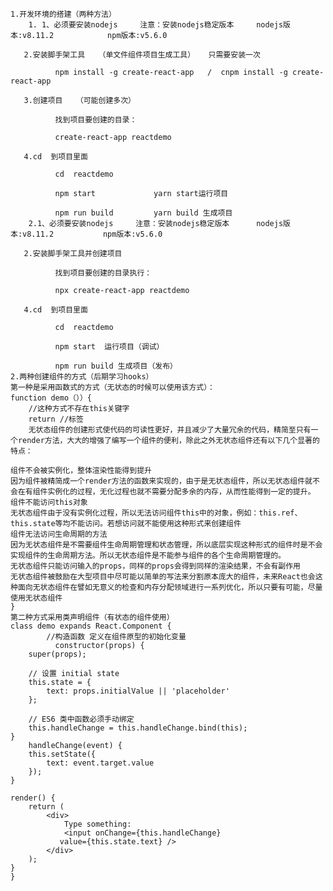 	1.开发环境的搭建（两种方法）
		1. 1、必须要安装nodejs     注意：安装nodejs稳定版本     nodejs版本:v8.11.2            npm版本:v5.6.0

       2.安装脚手架工具   （单文件组件项目生成工具）   只需要安装一次

              npm install -g create-react-app   /  cnpm install -g create-react-app

       3.创建项目   （可能创建多次）

              找到项目要创建的目录：

              create-react-app reactdemo

       4.cd  到项目里面

              cd  reactdemo

              npm start             yarn start运行项目

              npm run build         yarn build 生成项目
		2.1、必须要安装nodejs     注意：安装nodejs稳定版本      nodejs版本:v8.11.2           npm版本:v5.6.0

       2.安装脚手架工具并创建项目

              找到项目要创建的目录执行：

              npx create-react-app reactdemo

       4.cd  到项目里面

              cd  reactdemo

              npm start  运行项目（调试）

              npm run build 生成项目（发布）
	2.两种创建组件的方式（后期学习hooks）
	第一种是采用函数式的方式（无状态的时候可以使用该方式）：
	function demo（））{
		//这种方式不存在this关键字
		return //标签
		无状态组件的创建形式使代码的可读性更好，并且减少了大量冗余的代码，精简至只有一个render方法，大大的增强了编写一个组件的便利，除此之外无状态组件还有以下几个显著的特点：

	组件不会被实例化，整体渲染性能得到提升
	因为组件被精简成一个render方法的函数来实现的，由于是无状态组件，所以无状态组件就不会在有组件实例化的过程，无化过程也就不需要分配多余的内存，从而性能得到一定的提升。
	组件不能访问this对象
	无状态组件由于没有实例化过程，所以无法访问组件this中的对象，例如：this.ref、this.state等均不能访问。若想访问就不能使用这种形式来创建组件
	组件无法访问生命周期的方法
	因为无状态组件是不需要组件生命周期管理和状态管理，所以底层实现这种形式的组件时是不会实现组件的生命周期方法。所以无状态组件是不能参与组件的各个生命周期管理的。
	无状态组件只能访问输入的props，同样的props会得到同样的渲染结果，不会有副作用
	无状态组件被鼓励在大型项目中尽可能以简单的写法来分割原本庞大的组件，未来React也会这种面向无状态组件在譬如无意义的检查和内存分配领域进行一系列优化，所以只要有可能，尽量使用无状态组件
	}
	第二种方式采用类声明组件（有状态的组件使用）
	class demo expands React.Component {
			//构造函数 定义在组件原型的初始化变量
			  constructor(props) {
        super(props);

        // 设置 initial state
        this.state = {
            text: props.initialValue || 'placeholder'
        };

        // ES6 类中函数必须手动绑定
        this.handleChange = this.handleChange.bind(this);
    }
		handleChange(event) {
        this.setState({
            text: event.target.value
        });
    }

    render() {
        return (
            <div>
                Type something:
                <input onChange={this.handleChange}
               value={this.state.text} />
            </div>
        );
    }
	}
	